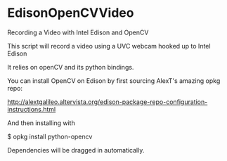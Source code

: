 # EdisonOpenCVVideo
Recording a Video with Intel Edison and OpenCV

This script will record a video using a UVC webcam hooked up to Intel Edison

It relies on openCV and its python bindings. 

You can install OpenCV on Edison by first sourcing AlexT's amazing opkg repo:

http://alextgalileo.altervista.org/edison-package-repo-configuration-instructions.html

And then installing with 

$ opkg install python-opencv

Dependencies will be dragged in automatically.  
